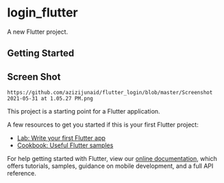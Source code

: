 # login_flutter

A new Flutter project.

## Getting Started

## Screen Shot
    https://github.com/azizijunaid/flutter_login/blob/master/Screenshot 2021-05-31 at 1.05.27 PM.png

This project is a starting point for a Flutter application.

A few resources to get you started if this is your first Flutter project:

- [Lab: Write your first Flutter app](https://flutter.dev/docs/get-started/codelab)
- [Cookbook: Useful Flutter samples](https://flutter.dev/docs/cookbook)

For help getting started with Flutter, view our
[online documentation](https://flutter.dev/docs), which offers tutorials,
samples, guidance on mobile development, and a full API reference.
